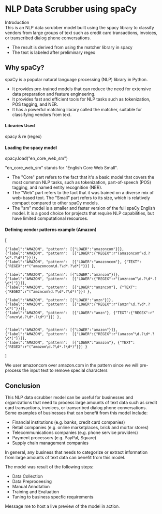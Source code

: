 # NLP Data Scrubber using spaCy
Introduction  
This is an NLP data scrubber model built using the spacy library to classify vendors from large groups of text such as credit card transactions, invoices, or transcribed dialog phone conversations.  
- The result is derived from using the matcher library in spacy
- The text is labeled after preliminary regex 

## Why spaCy?

spaCy is a popular natural language processing (NLP) library in Python. 

- It provides pre-trained models that can reduce the need for extensive data preparation and feature engineering.
- It provides fast and efficient tools for NLP tasks such as tokenization, POS tagging, and NER.
- It has a powerful matching library called the matcher, suitable for classifying vendors from text.


#### Libraries Used
spacy  & re (regex)  

#### Loading the spacy model
spacy.load("en_core_web_sm")

"en_core_web_sm" stands for "English Core Web Small". 

- The "Core" part refers to the fact that it's a basic model that covers the most common NLP tasks, such as tokenization, part-of-speech (POS) tagging, and named entity recognition (NER). 
- The "Web" part refers to the fact that it was trained on a diverse mix of web-based text. The "Small" part refers to its size, which is relatively compact compared to other spaCy models. 
- The "sm" model is a smaller and faster version of the full spaCy English model. It is a good choice for projects that require NLP capabilities, but have limited computational resources.  



#### Defining vendor patterns example (Amazon)
[  
        
    {"label":"AMAZON", "pattern": [{"LOWER":"amazoncom"}]},
    {"label":"AMAZON", "pattern":  [{"LOWER":{"REGEX":r"(amazoncom^\d.?\d*.?\d*)"}}]},
    {"label":"AMAZON", "pattern":  [{"LOWER":"amazoncom"}, {"TEXT":{"REGEX":r"(^amazoncom\d.?\d*.?\d*)"}}] },
    
    {"label":"AMAZON", "pattern": [{"LOWER":"amzncom"}]},
    {"label":"AMAZON", "pattern":  [{"LOWER":{"REGEX":r"(amzncom^\d.?\d*.?\d*)"}}]},
    {"label":"AMAZON", "pattern":  [{"LOWER":"amzncom"}, {"TEXT":{"REGEX":r"(^amzncom\d.?\d*.?\d*)"}}] },
    
    {"label":"AMAZON", "pattern": [{"LOWER":"amzn"}]},
    {"label":"AMAZON", "pattern":  [{"LOWER":{"REGEX":r"(amzn^\d.?\d*.?\d*)"}}]},
    {"label":"AMAZON", "pattern":  [{"LOWER":"amzn"}, {"TEXT":{"REGEX":r"(^amzn\d.?\d*.?\d*)"}}] },
    
        
    {"label":"AMAZON", "pattern": [{"LOWER":"amazon"}]},
    {"label":"AMAZON", "pattern":  [{"LOWER":{"REGEX":r"(amazon^\d.?\d*.?\d*)"}}]},
    {"label":"AMAZON", "pattern":  [{"LOWER":"amazon"}, {"TEXT":{"REGEX":r"(^amazon\d.?\d*.?\d*)"}}] }    
    
]

We user amazoncom over amazon.com in the pattern since we will pre-process the input text to remove special characters 

## Conclusion
This NLP data scrubber model can be useful for businesses and organizations that need to process large amounts of text data such as credit card transactions, invoices, or transcribed dialog phone conversations. Some examples of businesses that can benefit from this model include:

- Financial institutions (e.g. banks, credit card companies)
- Retail companies (e.g. online marketplaces, brick and mortar stores)
- Telecommunications companies (e.g. phone service providers)
- Payment processors (e.g. PayPal, Square)
- Supply chain management companies

In general, any business that needs to categorize or extract information from large amounts of text data can benefit from this model. 

The model was result of the following steps:

- Data Collection
- Data Preproceesing
- Manual Annotation
- Training and Evaluation 
- Tuning to business specfic requirements

Message me to host a live preview of the model in action.
